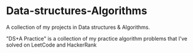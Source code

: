 # Data-structures-Algorithms
A collection of my projects in Data structures &amp; Algorithms. 

"DS+A Practice" is a collection of my practice algorithm problems that I've solved on LeetCode and HackerRank
